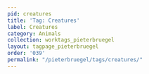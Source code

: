```yaml
---
pid: creatures
title: 'Tag: Creatures'
label: Creatures
category: Animals
collection: worktags_pieterbruegel
layout: tagpage_pieterbruegel
order: '039'
permalink: "/pieterbruegel/tags/creatures/"
---
```

